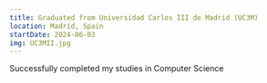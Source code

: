 ```yaml
---
title: Graduated from Universidad Carlos III de Madrid (UC3M)
location: Madrid, Spain
startDate: 2024-06-03
img: UC3MII.jpg
---
```


Successfully completed my studies in Computer Science
